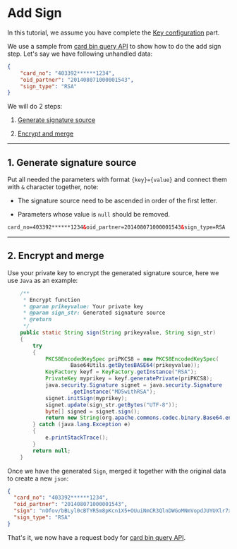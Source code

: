 # Add Sign

In this tutorial, we assume you have complete the [Key configuration](signature-key-configuration.md) part. 

We use a sample from [card bin query API](card-bin-query-api.md) to show how to do the add sign step. Let's say we have following unhandled data:

```json
{
    "card_no": "403392******1234",
    "oid_partner": "201408071000001543",  
    "sign_type": "RSA"
}
```

We will do 2 steps:

1. [Generate signature source](#1.-generate-signature-source)

2. [Encrypt and merge](#2.-encrypt-and-merge)

***

## 1. Generate signature source

Put all needed the parameters with format ```{key}={value}``` and connect them with ```&``` character together, note:
 
* The signature source need to be ascended in order of the first letter. 

* Parameters whose value is ```null``` should be removed.

```html
card_no=403392******1234&oid_partner=201408071000001543&sign_type=RSA
```

***

## 2. Encrypt and merge

Use your private key to encrypt the generated signature source, here we use ```Java``` as an example:

```java
    /**
     * Encrypt function
     * @param prikeyvalue: Your private key
     * @param sign_str: Generated signature source
     * @return
     */
    public static String sign(String prikeyvalue, String sign_str)
    {
        try
        {
            PKCS8EncodedKeySpec priPKCS8 = new PKCS8EncodedKeySpec(
                    Base64Utils.getBytesBASE64(prikeyvalue));
            KeyFactory keyf = KeyFactory.getInstance("RSA");
            PrivateKey myprikey = keyf.generatePrivate(priPKCS8);
            java.security.Signature signet = java.security.Signature
                    .getInstance("MD5withRSA");
            signet.initSign(myprikey);
            signet.update(sign_str.getBytes("UTF-8"));
            byte[] signed = signet.sign(); 
            return new String(org.apache.commons.codec.binary.Base64.encodeBase64(signed));
        } catch (java.lang.Exception e)
        {
            e.printStackTrace();
        }
        return null;
    }
```

Once we have the generated ```Sign```, merged it together with the original data to create a new ```json```:

```json
{
  "card_no": "403392******1234",
  "oid_partner": "201408071000001543",
  "sign": "nOfov/bBLyl0cBTYR5m8pKcn1X5+OUuiNmCR3QlnDWGoMNmVopdJUYUXlr7xBR2FZ+kJGjHYHqg8K3NTXQPHN5UY4brNhuC8Xv6kDaJ8Pc4XsO4os7VUd53cqew+CX9IzBSkQ9u8tldSTfqNyX1Stp3+zBNwD7IC3JBKKtmHdb4=",
  "sign_type": "RSA"
}
```

That's it, we now have a request body for [card bin query API](card-bin-query-api.md).